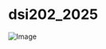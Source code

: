 # dsi202_2025
![Image](https://github.com/user-attachments/assets/9852a51b-06aa-44e4-9d1d-0afb9ad2d764)
